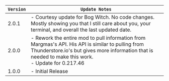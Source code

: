 | `Version` | `Update Notes`                                                                                                                                                                                               |
|-----------|--------------------------------------------------------------------------------------------------------------------------------------------------------------------------------------------------------------|
| 2.0.1     | - Courtesy update for Bog Witch. No code changes. Mostly showing you that I still care about you, your terminal, and overall the last updated date.                                                          |
| 2.0.0     | - Rework the entire mod to pull information from Margmas's API. His API is similar to pulling from Thunderstore.io's but gives more information that is needed to make this work.<br/> - Update for 0.217.46 |
| 1.0.0     | - Initial Release                                                                                                                                                                                            |